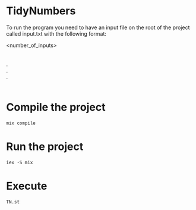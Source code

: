 # TidyNumbers

To run the program you need to have an input file on the root of the project called input.txt with the following format:

<number_of_inputs></br>
<number1></br>
<number2></br>
.</br>
.</br>
.</br>
<numberN></br>

# Compile the project

```
mix compile
```

# Run the project

```
iex -S mix
```

# Execute

```
TN.st
```

